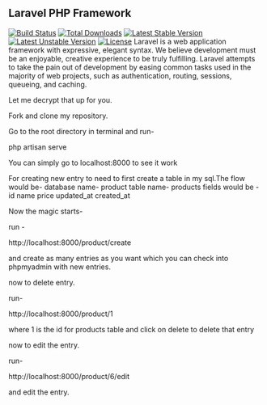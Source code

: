 ## Laravel PHP Framework

[![Build Status](https://travis-ci.org/laravel/framework.svg)](https://travis-ci.org/laravel/framework)
[![Total Downloads](https://poser.pugx.org/laravel/framework/d/total.svg)](https://packagist.org/packages/laravel/framework)
[![Latest Stable Version](https://poser.pugx.org/laravel/framework/v/stable.svg)](https://packagist.org/packages/laravel/framework)
[![Latest Unstable Version](https://poser.pugx.org/laravel/framework/v/unstable.svg)](https://packagist.org/packages/laravel/framework)
[![License](https://poser.pugx.org/laravel/framework/license.svg)](https://packagist.org/packages/laravel/framework)
Laravel is a web application framework with expressive, elegant syntax. We believe development must be an enjoyable, creative experience to be truly fulfilling. Laravel attempts to take the pain out of development by easing common tasks used in the majority of web projects, such as authentication, routing, sessions, queueing, and caching.

Let me decrypt that up for you.

Fork and clone my repository.

Go to the root directory in terminal and run-

php artisan serve

You can simply go to localhost:8000 to see it work

For creating new entry to need to first create a table in my sql.The flow would be-
database name- product
table name- products
fields would be - id  name price updated_at created_at

Now the magic starts-

run -  

http://localhost:8000/product/create

and create as many entries as you want which you can check into phpmyadmin with new entries.

now to delete entry.

run-

http://localhost:8000/product/1

where 1 is the id for products table and click on delete to delete that entry

now to edit the entry.

run-

http://localhost:8000/product/6/edit

and edit the entry.


